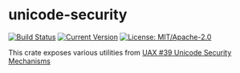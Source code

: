 # unicode-security

[![Build Status](https://github.com/unicode-rs/unicode-security/workflows/Tests/badge.svg)](https://github.com/unicode-rs/unicode-security/actions)
[![Current Version](https://img.shields.io/crates/v/unicode-security.svg)](https://crates.io/crates/unicode-security)
[![License: MIT/Apache-2.0](https://img.shields.io/crates/l/unicode-security.svg)](#license)

This crate exposes various utilities from [UAX #39 Unicode Security Mechanisms](https://www.unicode.org/reports/tr39/)
